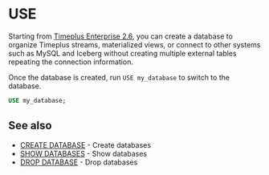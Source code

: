 # USE
Starting from [Timeplus Enterprise 2.6](/enterprise-v2.6), you can create a database to organize Timeplus streams, materialized views, or connect to other systems such as MySQL and Iceberg without creating multiple external tables repeating the connection information.

Once the database is created, run `USE my_database` to switch to the database.

```sql
USE my_database;
```

## See also
* [CREATE DATABASE](/sql-create-database) - Create databases
* [SHOW DATABASES](/sql-show-databases) - Show databases
* [DROP DATABASE](/sql-drop-database) - Drop databases
